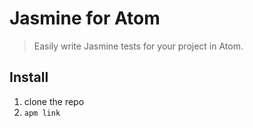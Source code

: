 # Jasmine for Atom

> Easily write Jasmine tests for your project in Atom.

## Install

1. clone the repo
2. `apm link`
